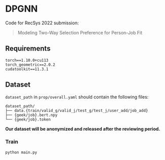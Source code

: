 # DPGNN
Code for RecSys 2022 submission:
> Modeling Two-Way Selection Preference for Person-Job Fit

## Requirements
```
torch==1.10.0+cu113
torch_geometric==2.0.2
cudatoolkit==11.3.1
```

## Dataset

`dataset_path` in `prop/overall.yaml` should contain the following files:

```
dataset_path/
├── data.{train/valid_g/valid_j/test_g/test_j/user_add/job_add}
├── {geek/job}.bert.npy
└── {geek/job}.token
```

**Our dataset will be anonymized and released after the reviewing period.**

### Train

```bash
python main.py
```